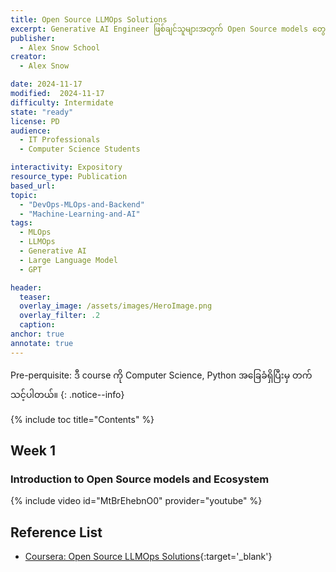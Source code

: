 ```yaml
---
title: Open Source LLMOps Solutions
excerpt: Generative AI Engineer ဖြစ်ချင်သူများအတွက် Open Source models တွေကို locally ဘယ်လို deploy လုပ်မလဲ ဆိုတာကို ဦးစားပေးထားတဲ့ course ပဲ ဖြစ်ပါတယ်။
publisher:
  - Alex Snow School
creator:
  - Alex Snow

date: 2024-11-17
modified:  2024-11-17
difficulty: Intermidate
state: "ready"
license: PD
audience:
  - IT Professionals
  - Computer Science Students

interactivity: Expository
resource_type: Publication
based_url:
topic:
  - "DevOps-MLOps-and-Backend"
  - "Machine-Learning-and-AI"
tags:
  - MLOps
  - LLMOps
  - Generative AI
  - Large Language Model
  - GPT

header:
  teaser: 
  overlay_image: /assets/images/HeroImage.png
  overlay_filter: .2
  caption:
anchor: true
annotate: true
---
```


Pre-perquisite: ဒီ course ကို Computer Science, Python အခြေခံရှိပြီးမှ တက်သင့်ပါတယ်။
{: .notice--info}

{% include toc title="Contents" %}

## Week 1

### Introduction to Open Source models and Ecosystem

{% include video id="MtBrEhebnO0" provider="youtube" %}


## Reference List

- [Coursera: Open Source LLMOps Solutions](https://www.coursera.org/learn/open-source-llmops-solutions){:target='\_blank'}
